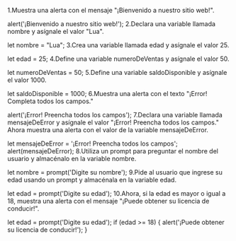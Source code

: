 1.Muestra una alerta con el mensaje "¡Bienvenido a nuestro sitio web!".

alert('¡Bienvenido a nuestro sitio web!');
2.Declara una variable llamada nombre y asígnale el valor "Lua".

let nombre = "Lua";
3.Crea una variable llamada edad y asígnale el valor 25.

let edad = 25;
4.Define una variable numeroDeVentas y asígnale el valor 50.

let numeroDeVentas = 50;
5.Define una variable saldoDisponible y asígnale el valor 1000.

let saldoDisponible = 1000;
6.Muestra una alerta con el texto "¡Error! Completa todos los campos."

alert('¡Error! Preencha todos los campos');
7.Declara una variable llamada mensajeDeError y asígnale el valor "¡Error! Preencha todos los campos." Ahora muestra una alerta con el valor de la variable mensajeDeError.

let mensajeDeError = '¡Error! Preencha todos los campos';
alert(mensajeDeError);
8.Utiliza un prompt para preguntar el nombre del usuario y almacénalo en la variable nombre.

let nombre = prompt('Digite su nombre');
9.Pide al usuario que ingrese su edad usando un prompt y almacénala en la variable edad.

let edad = prompt('Digite su edad');
10.Ahora, si la edad es mayor o igual a 18, muestra una alerta con el mensaje "¡Puede obtener su licencia de conducir!".

let edad = prompt('Digite su edad');
if (edad >= 18) {
    alert('¡Puede obtener su licencia de conducir!');
}